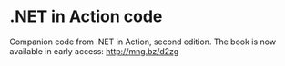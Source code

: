 # .NET in Action code

Companion code from .NET in Action, second edition. The book is now available in early access: http://mng.bz/d2zg
